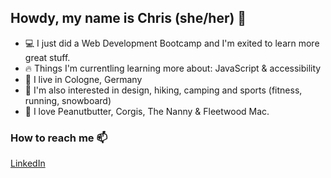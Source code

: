 ## Howdy, my name is Chris (she/her) 💫

* 💻 I just did a Web Development Bootcamp and I'm exited to learn more great stuff. 
* 🔥 Things I'm currentling learning more about: JavaScript & accessibility
* 🌈 I live in Cologne, Germany
* 🌱 I'm also interested in design, hiking, camping and sports (fitness, running, snowboard)
* 🥜 I love Peanutbutter, Corgis, The Nanny & Fleetwood Mac.

### How to reach me 📫 
[LinkedIn](https://www.linkedin.com/in/christiane-hertwig-581237a3/)
